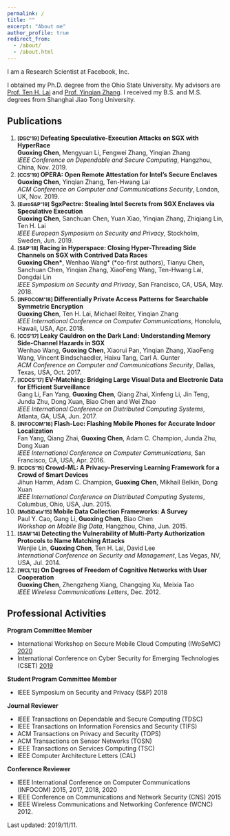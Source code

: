 ```yaml
---
permalink: /
title: ""
excerpt: "About me"
author_profile: true
redirect_from: 
  - /about/
  - /about.html
---
```


I am a Research Scientist at Facebook, Inc.

I obtained my Ph.D. degree from the Ohio State University. My advisors are [Prof. Ten H. Lai](http://web.cse.ohio-state.edu/~lai.1/) and [Prof. Yinqian Zhang](http://web.cse.ohio-state.edu/~zhang.834/). I received my B.S. and M.S. degrees from Shanghai Jiao Tong University.

Publications
------
1. **<small>[DSC'19]</small> Defeating Speculative-Execution Attacks on SGX with HyperRace**  
**Guoxing Chen**, Mengyuan Li, Fengwei Zhang, Yinqian Zhang  
_IEEE Conference on Dependable and Secure Computing_, Hangzhou, China, Nov. 2019.
1. **<small>[CCS'19]</small> OPERA: Open Remote Attestation for Intel’s Secure Enclaves**  
**Guoxing Chen**, Yinqian Zhang, Ten-Hwang Lai  
_ACM Conference on Computer and Communications Security_, London, UK, Nov. 2019.
1.  **<small>[EuroS&P'19]</small> SgxPectre: Stealing Intel Secrets from SGX Enclaves via Speculative Execution**  
**Guoxing Chen**, Sanchuan Chen, Yuan Xiao, Yinqian Zhang, Zhiqiang Lin, Ten H. Lai  
_IEEE European Symposium on Security and Privacy_, Stockholm, Sweden, Jun. 2019.
1. **<small>[S&P'18]</small> Racing in Hyperspace: Closing Hyper-Threading Side Channels on SGX with Contrived Data Races**  
**Guoxing Chen\***, Wenhao Wang\* (\*co-first authors), Tianyu Chen, Sanchuan Chen, Yinqian Zhang, XiaoFeng Wang, Ten-Hwang Lai, Dongdai Lin  
_IEEE Symposium on Security and Privacy_, San Francisco, CA, USA, May. 2018.
1. **<small>[INFOCOM'18]</small> Differentially Private Access Patterns for Searchable Symmetric Encryption**  
**Guoxing Chen**, Ten H. Lai, Michael Reiter, Yinqian Zhang  
_IEEE International Conference on Computer Communications_, Honolulu, Hawaii, USA, Apr. 2018.
1. **<small>[CCS'17]</small> Leaky Cauldron on the Dark Land: Understanding Memory Side-Channel Hazards in SGX**  
Wenhao Wang, **Guoxing Chen**, Xiaorui Pan, Yinqian Zhang, XiaoFeng Wang, Vincent Bindschaedler, Haixu Tang, Carl A. Gunter  
_ACM Conference on Computer and Communications Security_, Dallas, Texas, USA, Oct. 2017.
1. **<small>[ICDCS'17]</small> EV-Matching: Bridging Large Visual Data and Electronic Data for Efficient Surveillance**  
Gang Li, Fan Yang, **Guoxing Chen**, Qiang Zhai, Xinfeng Li, Jin Teng, Junda Zhu, Dong Xuan, Biao Chen and Wei Zhao  
_IEEE International Conference on Distributed Computing Systems_, Atlanta, GA, USA, Jun. 2017.
1. **<small>[INFOCOM'16]</small> Flash-Loc: Flashing Mobile Phones for Accurate Indoor Localization**  
Fan Yang, Qiang Zhai, **Guoxing Chen**, Adam C. Champion, Junda Zhu, Dong Xuan  
_IEEE International Conference on Computer Communications_, San Francisco, CA, USA, Apr. 2016.
1. **<small>[ICDCS'15]</small> Crowd-ML: A Privacy-Preserving Learning Framework for a Crowd of Smart Devices**  
Jihun Hamm, Adam C. Champion, **Guoxing Chen**, Mikhail Belkin, Dong Xuan  
_IEEE International Conference on Distributed Computing Systems_, Columbus, Ohio, USA, Jun. 2015.
1. **<small>[MoBiData'15]</small> Mobile Data Collection Frameworks: A Survey**  
Paul Y. Cao, Gang Li, **Guoxing Chen**, Biao Chen  
_Workshop on Mobile Big Data_, Hangzhou, China, Jun. 2015.
1. **<small>[SAM'14]</small> Detecting the Vulnerability of Multi-Party Authorization Protocols to Name Matching Attacks**  
Wenjie Lin, **Guoxing Chen**, Ten H. Lai, David Lee  
_International Conference on Security and Management_, Las Vegas, NV, USA, Jul. 2014.
1. **<small>[WCL'12]</small> On Degrees of Freedom of Cognitive Networks with User Cooperation**  
**Guoxing Chen**, Zhengzheng Xiang, Changqing Xu, Meixia Tao  
_IEEE Wireless Communications Letters_, Dec. 2012.

Professional Activities
-----
**Program Committee Member**
- International Workshop on Secure Mobile Cloud Computing (IWoSeMC) [2020](https://iwosemc.eu/)
- International Conference on Cyber Security for Emerging Technologies (CSET) [2019](http://www.qu.edu.qa/conference/CSET-2019)

**Student Program Committee Member**
- IEEE Symposium on Security and Privacy (S&P) 2018

**Journal Reviewer**
- IEEE Transactions on Dependable and Secure Computing (TDSC)
- IEEE Transactions on Information Forensics and Security (TIFS)
- ACM Transactions on Privacy and Security (TOPS)
- ACM Transactions on Sensor Networks (TOSN)
- IEEE Transactions on Services Computing (TSC)
- IEEE Computer Architecture Letters (CAL)

**Conference Reviewer**
- IEEE International Conference on Computer Communications (INFOCOM) 2015, 2017, 2018, 2020
- IEEE Conference on Communications and Network Security (CNS) 2015
- IEEE Wireless Communications and Networking Conference (WCNC) 2012.


Last updated: 2019/11/11.